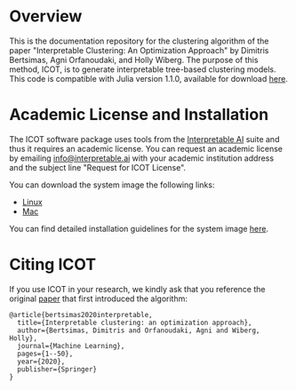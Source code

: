 # Overview
This is the documentation repository for the clustering algorithm of the paper "Interpretable Clustering: An Optimization Approach" by Dimitris Bertsimas, Agni Orfanoudaki, and Holly Wiberg. The purpose of this method, ICOT, is to generate interpretable tree-based clustering models. This code is compatible with Julia version 1.1.0, available for download [here](https://julialang.org/downloads/).

# Academic License and Installation
The ICOT software package uses tools from the [Interpretable AI](https://www.interpretable.ai/) suite and thus it requires an academic license. You can request an academic license by emailing <info@interpretable.ai> with your academic institution address and the subject line "Request for ICOT License".

You can download the system image the following links:
* [Linux](https://iai-system-images.s3.amazonaws.com/icot/linux/julia1.1.0/v1.0/sys-linux-julia1.1.0-iai0.1.0-878.zip) 
* [Mac](https://iai-system-images.s3.amazonaws.com/icot/macos/julia1.1.0/v1.0/sys-macos-julia1.1.0-iai0.1.0-878.zip)

You can find detailed installation guidelines for the system image [here](https://docs.interpretable.ai/stable/installation/).

# Citing ICOT
If you use ICOT in your research, we kindly ask that you reference the original [paper](https://link.springer.com/article/10.1007/s10994-020-05896-2) that first introduced the algorithm:

```
@article{bertsimas2020interpretable,
  title={Interpretable clustering: an optimization approach},
  author={Bertsimas, Dimitris and Orfanoudaki, Agni and Wiberg, Holly},
  journal={Machine Learning},
  pages={1--50},
  year={2020},
  publisher={Springer}
}
```

